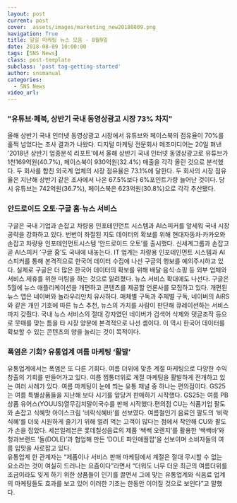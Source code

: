 ```yaml
---
layout: post
current: post
cover:  assets/images/marketing_new20180809.png 
navigation: True
title: 일일 마케팅 뉴스 모음 - 8월9일
date: 2018-08-09 10:00:00
tags: [SNS News]
class: post-template
subclass: 'post tag-getting-started'
author: snsmanual
categories:
  - SNS News
video_url: 
---
```


### **"유튜브·페북, 상반기 국내 동영상광고 시장 73% 차지"**

올해 상반기 국내 인터넷 동영상광고 시장에서 유튜브와 페이스북의 점유율이 70%를 훌쩍 넘었다는 조사 결과가 나왔다.
디지털 마케팅 전문회사 메조미디어는 20일 펴낸 '2018년 상반기 업종분석 리포트'에서 올해 상반기 국내 인터넷 동영상광고로 
유튜브가 1천169억원(40.7%), 페이스북이 930억원(32.4%) 매출을 각각 올린 것으로 분석했다. 
두 회사를 합친 외국계 업체의 시장 점유율은 73.1%에 달한다. 
두 회사의 시장 점유율은 지난해 상반기 같은 조사에서 나온 67.5%보다 6%포인트가량 늘어난 것이다. 
당시 유튜브는 742억원(36.7%), 페이스북은 623억원(30.8%)으로 각각 추산됐다.

### **안드로이드 오토·구글 홈·뉴스 서비스**

구글은 국내 기업과 손잡고 차량용 인포테인먼트 시스템과 AI스피커를 앞세워 국내 시장 공략을 강화하고 있다. 
번번이 좌절된 지도 데이터의 확보를 위해 현대자동차·카카오와 손잡고 차량용 인포테인먼트시스템 ‘안드로이드 오토’를 출시했다. 
신세계그룹과 손잡고 곧 AI스피커 ‘구글 홈’도 국내에 내놓는다. IT 업계는 차량용 인포테인먼트 시스템과 AI스피커를 통해 
본격적으로 한국어 데이터 수집에 나선 구글의 행보를 예의주시하고 있다. 
실제로 구글은 더 많은 한국어 데이터의 확보를 위해 배달·음식·쇼핑 등 외부 업체와 서비스 제휴를 위한 미팅을 하는 것으로 알려졌다.
뉴스 서비스 확대에도 나선다. 구글은 5월에 뉴스 애플리케이션을 개편하고 콘텐츠를 제공할 언론사를 모집하고 있다. 
개편된 뉴스 앱은 네이버와 놀라우리만치 유사하다. 
매체별 구독과 주제별 구독, 네이버의 AiRS와 같은 개인 기호에 따른 뉴스 추천, 뉴스의 가치를 사람이 판단해 큐레이션하는 서비스까지 갖췄다. 
국내 뉴스 서비스의 절대 강자였던 네이버가 검색어 삭제와 댓글조작 등으로 뭇매를 맞는 틈을 타 
시장 양분에 본격적으로 나선 셈이다. 이 역시 한국어 데이터를 확보할 수 있는 콘텐츠의 양을 늘리는 것이 목적이다.

### **폭염은 기회? 유통업계 여름 마케팅 ‘활발’**

유통업계에서는 폭염은 또 다른 기회다. 여름 더위에 맞춘 계절 마케팅으로 다양한 수익 창출의 기회를 만들어가고 있다. 여름 찜통더위로 계절 마케팅을 활발하게 전개하고 있는 여러 사례가 있다. 
여름 마케팅이 눈에 띄는 유통 채널 중 하나는 편의점이다. GS25는 여름 특별상품들을 지난해 보다 시기를 앞당겨 판매하기 시작했다. 
GS25는 여름 PB상품 유어스(YOUUS)열무김치말이국수를 판매 시작했다.편의점 CU는 식품기업 팔도와 손잡고 식혜맛 아이스크림 ‘비락식혜바’를 선보였다. 
여름철인기 음료인 팔도의 ‘비락식혜’를 더욱 시원하게 즐기기 위해 얼려 먹는 고객이 많다는 점에서 착안해 CU와 팔도가 손을 잡았다. 
세븐일레븐은 롯데칠성음료의 제품 ‘쌕쌕 오렌지’를 활용한 ‘쌕쌕바’와 청과브랜드 ‘돌(DOLE)’과 협업해 
만든 ‘DOLE 파인애플팝’을 선보이며 소비자들의 여름 입맛을 사로잡고 있다.   
유통업계 한 관계자는 “제품이나 서비스 판매 마케팅에서 계절은 절대 무시할 수 없는 요소라는 것이 여실히 드러나는 요즘이다”라면서 
“더워도 너무 더운 최근의 여름더위를 조금이라도 잊게 하기 위한 상품들이 인기를 끌면서 
그에 맞는 유통업계와 식음료 업계의 마케팅들도 효과를 보고 있어 이러한 기조는 한동안 이어질 것으로 보인다”고 말했다.  